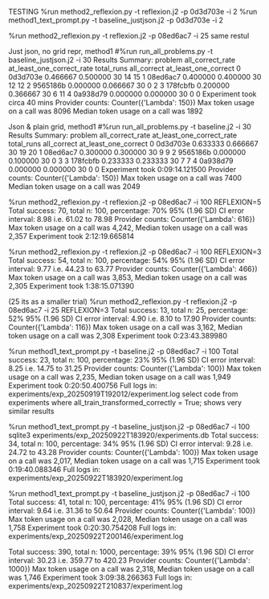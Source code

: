 
TESTING
%run method2_reflexion.py -t reflexion.j2 -p 0d3d703e -i 2
%run method1_text_prompt.py -t baseline_justjson.j2 -p  0d3d703e -i 2

%run method2_reflexion.py -t reflexion.j2 -p 08ed6ac7 -i 25
same restul



Just json, no grid repr, method1
#%run run_all_problems.py -t baseline_justjson.j2  -i 30
Results Summary:
    problem  all_correct_rate  at_least_one_correct_rate  total_runs  all_correct  at_least_one_correct
0  0d3d703e          0.466667                   0.500000          30           14                    15
1  08ed6ac7          0.400000                   0.400000          30           12                    12
2  9565186b          0.000000                   0.066667          30            0                     2
3  178fcbfb          0.200000                   0.366667          30            6                    11
4  0a938d79          0.000000                   0.000000          30            0                     0
Experiment took circa 40 mins
Provider counts: Counter({'Lambda': 150})
Max token usage on a call was 8096
Median token usage on a call was 1892


Json & plain grid, method1
#%run run_all_problems.py -t baseline.j2  -i 30
Results Summary:
    problem  all_correct_rate  at_least_one_correct_rate  total_runs  all_correct  at_least_one_correct
0  0d3d703e          0.633333                   0.666667          30           19                    20
1  08ed6ac7          0.300000                   0.300000          30            9                     9
2  9565186b          0.000000                   0.100000          30            0                     3
3  178fcbfb          0.233333                   0.233333          30            7                     7
4  0a938d79          0.000000                   0.000000          30            0                     0
Experiment took 0:09:14.121500
Provider counts: Counter({'Lambda': 150})
Max token usage on a call was 7400
Median token usage on a call was 2049




%run method2_reflexion.py -t reflexion.j2 -p 08ed6ac7 -i 100
REFLEXION=5
Total success: 70, total n: 100, percentage: 70%
95% (1.96 SD) CI error interval: 8.98 i.e. 61.02 to 78.98
Provider counts: Counter({'Lambda': 616})
Max token usage on a call was 4,242, Median token usage on a call was 2,357
Experiment took 2:12:19.665814


%run method2_reflexion.py -t reflexion.j2 -p 08ed6ac7 -i 100
REFLEXION=3
Total success: 54, total n: 100, percentage: 54%
95% (1.96 SD) CI error interval: 9.77 i.e. 44.23 to 63.77
Provider counts: Counter({'Lambda': 466})
Max token usage on a call was 3,853, Median token usage on a call was 2,305
Experiment took 1:38:15.071390

(25 its as a smaller trial)
%run method2_reflexion.py -t reflexion.j2 -p 08ed6ac7 -i 25
REFLEXION=3
Total success: 13, total n: 25, percentage: 52%
95% (1.96 SD) CI error interval: 4.90 i.e. 8.10 to 17.90
Provider counts: Counter({'Lambda': 116})
Max token usage on a call was 3,162, Median token usage on a call was 2,308
Experiment took 0:23:43.389980


%run method1_text_prompt.py -t baseline.j2 -p 08ed6ac7 -i 100
Total success: 23, total n: 100, percentage: 23%
95% (1.96 SD) CI error interval: 8.25 i.e. 14.75 to 31.25
Provider counts: Counter({'Lambda': 100})
Max token usage on a call was 2,235, Median token usage on a call was 1,949
Experiment took 0:20:50.400756
Full logs in:
experiments/exp_20250919T192012/experiment.log
select code from experiments where all_train_transformed_correctly = True;
shows very similar results


%run method1_text_prompt.py -t baseline_justjson.j2 -p 08ed6ac7 -i 100
sqlite3 experiments/exp_20250922T183920/experiments.db
Total success: 34, total n: 100, percentage: 34%
95% (1.96 SD) CI error interval: 9.28 i.e. 24.72 to 43.28
Provider counts: Counter({'Lambda': 100})
Max token usage on a call was 2,017, Median token usage on a call was 1,715
Experiment took 0:19:40.088346
Full logs in:
experiments/exp_20250922T183920/experiment.log

%run method1_text_prompt.py -t baseline_justjson.j2 -p 08ed6ac7 -i 100
Total success: 41, total n: 100, percentage: 41%
95% (1.96 SD) CI error interval: 9.64 i.e. 31.36 to 50.64
Provider counts: Counter({'Lambda': 100})
Max token usage on a call was 2,028, Median token usage on a call was 1,758
Experiment took 0:20:30.754208
Full logs in:
experiments/exp_20250922T200146/experiment.log

Total success: 390, total n: 1000, percentage: 39%
95% (1.96 SD) CI error interval: 30.23 i.e. 359.77 to 420.23
Provider counts: Counter({'Lambda': 1000})
Max token usage on a call was 2,318, Median token usage on a call was 1,746
Experiment took 3:09:38.266363
Full logs in:
experiments/exp_20250922T210837/experiment.log
